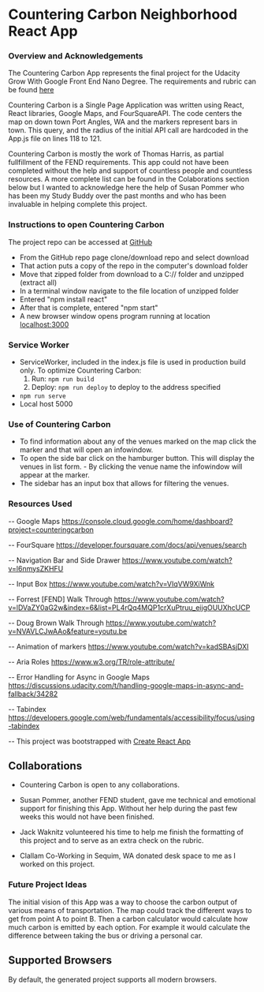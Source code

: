 # Countering Carbon Neighborhood React App

### Overview and Acknowledgements
The Countering Carbon App represents the final project for the Udacity Grow With Google Front End Nano Degree. The requirements and rubric can be found [here](https://review.udacity.com/#!/rubrics/1351/view)

Countering Carbon is a Single Page Application was written using React, React libraries, Google Maps, and FourSquareAPI. The code centers the map on down town Port Angles, WA and the markers represent bars in town. This query, and the radius of the initial API call are hardcoded in the App.js file on lines 118 to 121.

Countering Carbon is mostly the work of Thomas Harris, as partial fullfillment of the FEND requirements. This app could not have been completed without the help and support of countless people and countless resources. A more complete list can be found in the Colaborations section below but I wanted to acknowledge here the help of Susan Pommer who has been my Study Buddy over the past months and who has been invaluable in helping complete this project.


### Instructions to open Countering Carbon
The project repo can be accessed at [GitHub](https://github.com/Tom-H2/FEND-my-app-countering-carbon.git)

- From the GitHub repo page clone/download repo and select download
- That action puts a copy of the repo in the computer's download folder
- Move that zipped folder from download to a C:// folder and unzipped (extract all)
- In a terminal window navigate to the file location of unzipped folder
- Entered "npm install react"
- After that is complete, entered "npm start"
- A new browser window opens program running at location [localhost:3000](http://localhost:3000)

### Service Worker
- ServiceWorker, included in the index.js file is used in production build only.
To optimize Countering Carbon:
  1. Run: `npm run build`
  2. Deploy: `npm run deploy` to deploy to the address specified  
- `npm run serve`
- Local host 5000

### Use of Countering Carbon

- To find information about any of the venues marked on the map click the marker and that will open an infowindow.
- To open the side bar click on the hamburger button. This will display the venues in list form. - By clicking the venue name the infowindow will appear at the marker.
- The sidebar has an input box that allows for filtering the venues.

### Resources Used
-- Google Maps https://console.cloud.google.com/home/dashboard?project=counteringcarbon

-- FourSquare https://developer.foursquare.com/docs/api/venues/search

-- Navigation Bar and Side Drawer https://www.youtube.com/watch?v=l6nmysZKHFU

-- Input Box https://www.youtube.com/watch?v=VIqVW9XiWnk

-- Forrest [FEND] Walk Through https://www.youtube.com/watch?v=lDVaZY0aG2w&index=6&list=PL4rQq4MQP1crXuPtruu_eijgOUUXhcUCP

-- Doug Brown Walk Through https://www.youtube.com/watch?v=NVAVLCJwAAo&feature=youtu.be

-- Animation of markers https://www.youtube.com/watch?v=kadSBAsjDXI

-- Aria Roles https://www.w3.org/TR/role-attribute/

-- Error Handling for Async in Google Maps https://discussions.udacity.com/t/handling-google-maps-in-async-and-fallback/34282

-- Tabindex https://developers.google.com/web/fundamentals/accessibility/focus/using-tabindex

-- This project was bootstrapped with [Create React App](https://github.com/facebook/create-react-app)


## Collaborations
- Countering Carbon is open to any collaborations.

- Susan Pommer, another FEND student, gave me technical and emotional support for finishing this App. Without her help during the past few weeks this would not have been finished.

- Jack Waknitz volunteered his time to help me finish the formatting of this project and to serve as an extra check on the rubric.

- Clallam Co-Working in Sequim, WA donated desk space to me as I worked on this project.

### Future Project Ideas

The initial vision of this App was a way to choose the carbon output of various means of transportation. The map could track the different ways to get from point A to point B. Then a carbon calculator would calculate how much carbon is emitted by each option. For example it would calculate the difference between taking the bus or driving a personal car.

## Supported Browsers

By default, the generated project supports all modern browsers.
